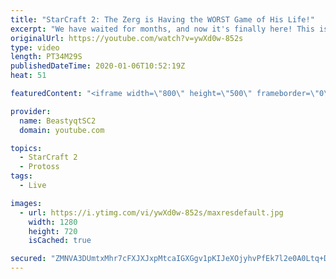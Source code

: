 ```yaml
---
title: "StarCraft 2: The Zerg is Having the WORST Game of His Life!"
excerpt: "We have waited for months, and now it's finally here! This is the VOID RAYS to GRANDMASTER series! With the new balance changes to speedy Void Rays in the latest patch, we can now begin the series right! At this point in the series, we are introducing other units into the composition to make the games"
originalUrl: https://youtube.com/watch?v=ywXd0w-852s
type: video
length: PT34M29S
publishedDateTime: 2020-01-06T10:52:19Z
heat: 51

featuredContent: "<iframe width=\"800\" height=\"500\" frameborder=\"0\" src=\"https://www.youtube.com/embed/ywXd0w-852s\" allow=\"accelerometer; autoplay; encrypted-media; gyroscope; picture-in-picture\" allowfullscreen></iframe>"

provider:
  name: BeastyqtSC2
  domain: youtube.com

topics:
  - StarCraft 2
  - Protoss
tags:
  - Live

images:
  - url: https://i.ytimg.com/vi/ywXd0w-852s/maxresdefault.jpg
    width: 1280
    height: 720
    isCached: true

secured: "ZMNVA3DUmtxMhr7cFXJXJxpMtcaIGXGgv1pKIJeXOjyhvPfEk7l2e0A0Ltq+D9Feq2tV6lP0bM1h/yBibzsPAUtEuNniTIeMtbu1QceOBEKu9ENCh6j+ua5eT1oci3mC7scwFgqPPEt5Jpv8WNJVjXmrH9VmOPoNZniqD6zOhcNluvfSvOolAikKbngrRE6a+qNHRaAX2J8JZV93e94bu5rOUApdqgb+PJtLjfOP672s8R0OcaKWwlHnrZRUzqu5rBIxIiNWr7KaHX3qt2JCO8Fp+zPNoa25donAIEWdmtvLs6V4YvcmRlHUWbDj27twjiTP1Tg8cNNGEjYoiEfQA36LQJK/AtAoeZnd5hImnZt7M+IG6Lh/EFnQ2lOnbmmNPSxOb6ZedTEsB5SsuVdDpKm8aKKsOzJcITcs6phoRiU=;8jd05vv4m7DbFvwSHunLyA=="
---
```


